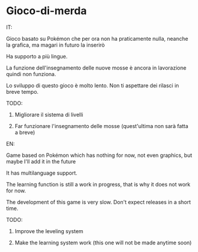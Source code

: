 # Gioco-di-merda

IT:

Gioco basato su Pokémon che per ora non ha praticamente nulla, neanche la grafica, ma magari in futuro la inserirò

Ha supporto a più lingue. 

La funzione dell'insegnamento delle nuove mosse è ancora in lavorazione quindi non funziona.

Lo sviluppo di questo gioco è molto lento. Non ti aspettare dei rilasci in breve tempo.

TODO:

1) Migliorare il sistema di livelli

2) Far funzionare l'insegnamento delle mosse (quest'ultima non sarà fatta a breve)

EN:

Game based on Pokémon which has nothing for now, not even graphics, but maybe I'll add it in the future

It has multilanguage support.

The learning function is still a work in progress, that is why it does not work for now.

The development of this game is very slow. Don't expect releases in a short time.

TODO:

1) Improve the leveling system

2) Make the learning system work (this one will not be made anytime soon)
